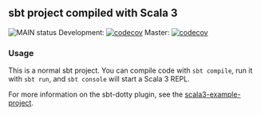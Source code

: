 ## sbt project compiled with Scala 3

![MAIN status](https://github.com/LarsBuergerr/mastermind/actions/workflows/scala.yml/badge.svg)
Development: [![codecov](https://codecov.io/gh/LarsBuergerr/mastermind/branch/development/graph/badge.svg?token=PUIFJ9PH30)](https://codecov.io/gh/LarsBuergerr/mastermind)
Master: [![codecov](https://codecov.io/gh/LarsBuergerr/mastermind/branch/development/graph/badge.svg?token=PUIFJ9PH30)](https://codecov.io/gh/LarsBuergerr/mastermind)

### Usage

This is a normal sbt project. You can compile code with `sbt compile`, run it with `sbt run`, and `sbt console` will start a Scala 3 REPL.

For more information on the sbt-dotty plugin, see the
[scala3-example-project](https://github.com/scala/scala3-example-project/blob/main/README.md).
